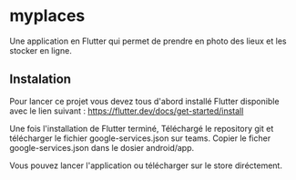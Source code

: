 # myplaces

Une application en Flutter qui permet de prendre en photo des lieux et les stocker en ligne.

## Instalation

Pour lancer ce projet vous devez tous d'abord installé Flutter disponible avec le lien suivant :
https://flutter.dev/docs/get-started/install

Une fois l'installation de Flutter terminé, Téléchargé le repository git et télécharger le fichier google-services.json sur teams.
Copier le ficher  google-services.json dans le dosier android/app.

Vous pouvez lancer l'application ou télécharger sur le store diréctement.